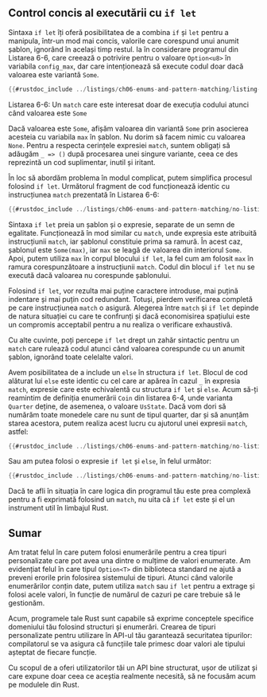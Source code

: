 ## Control concis al executării cu `if let`

Sintaxa `if let` îți oferă posibilitatea de a combina `if` și `let` pentru a manipula, într-un mod mai concis, valorile care corespund unui anumit șablon, ignorând în același timp restul. Ia în considerare programul din Listarea 6-6, care creează o potrivire pentru o valoare `Option<u8>` în variabila `config_max`, dar care intenționează să execute codul doar dacă valoarea este variantă `Some`.

```rust
{{#rustdoc_include ../listings/ch06-enums-and-pattern-matching/listing-06-06/src/main.rs:here}}
```

<span class="caption">Listarea 6-6: Un `match` care este interesat doar de execuția
codului atunci când valoarea este `Some`</span>

Dacă valoarea este `Some`, afișăm valoarea din variantă `Some` prin asocierea acesteia cu variabila `max` în șablon. Nu dorim să facem nimic cu valoarea `None`. Pentru a respecta cerințele expresiei `match`, suntem obligați să adăugăm `_ => ()` după procesarea unei singure variante, ceea ce des reprezintă un cod suplimentar, inutil și iritant.

În loc să abordăm problema în modul complicat, putem simplifica procesul folosind `if let`. Următorul fragment de cod funcționează identic cu instrucțiunea `match` prezentată în Listarea 6-6:

```rust
{{#rustdoc_include ../listings/ch06-enums-and-pattern-matching/no-listing-12-if-let/src/main.rs:here}}
```

Sintaxa `if let` preia un șablon și o expresie, separate de un semn de egalitate. Funcționează în mod similar cu `match`, unde expresia este atribuită instrucțiunii `match`, iar șablonul constituie prima sa ramură. În acest caz, șablonul este `Some(max)`, iar `max` se leagă de valoarea din interiorul `Some`. Apoi, putem utiliza `max` în corpul blocului `if let`, la fel cum am folosit `max` în ramura corespunzătoare a instrucțiunii `match`. Codul din blocul `if let` nu se execută dacă valoarea nu corespunde șablonului.

Folosind `if let`, vor rezulta mai puține caractere introduse, mai puțină indentare și mai puțin cod redundant. Totuși, pierdem verificarea completă pe care instrucțiunea `match` o asigură. Alegerea între `match` și `if let` depinde de natura situației cu care te confrunți și dacă economisirea spațiului este un compromis acceptabil pentru a nu realiza o verificare exhaustivă.

Cu alte cuvinte, poți percepe `if let` drept un zahăr sintactic pentru un `match` care rulează codul atunci când valoarea corespunde cu un anumit șablon, ignorând toate celelalte valori.

Avem posibilitatea de a include un `else` în structura `if let`. Blocul de cod alăturat lui `else` este identic cu cel care ar apărea în cazul `_` în expresia `match`, expresie care este echivalentă cu structura `if let` și `else`. Acum să-ți reamintim de definiția enumerării `Coin` din listarea 6-4, unde varianta `Quarter` deține, de asemenea, o valoare `UsState`. Dacă vom dori să numărăm toate monedele care nu sunt de tipul quarter, dar și să anunțăm starea acestora, putem realiza acest lucru cu ajutorul unei expresii `match`, astfel:

```rust
{{#rustdoc_include ../listings/ch06-enums-and-pattern-matching/no-listing-13-count-and-announce-match/src/main.rs:here}}
```

Sau am putea folosi o expresie `if let` și `else`, în felul următor:

```rust
{{#rustdoc_include ../listings/ch06-enums-and-pattern-matching/no-listing-14-count-and-announce-if-let-else/src/main.rs:here}}
```

Dacă te afli în situația în care logica din programul tău este prea complexă pentru a fi exprimată folosind un `match`, nu uita că `if let` este și el un instrument util în limbajul Rust.

## Sumar

Am tratat felul în care putem folosi enumerările pentru a crea tipuri personalizate care pot avea una dintre o mulțime de valori enumerate. Am evidențiat felul în care tipul `Option<T>` din biblioteca standard ne ajută a preveni erorile prin folosirea sistemului de tipuri. Atunci când valorile enumerărilor conțin date, putem utiliza `match` sau `if let` pentru a extrage și folosi acele valori, în funcție de numărul de cazuri pe care trebuie să le gestionăm.

Acum, programele tale Rust sunt capabile să exprime conceptele specifice domeniului tău folosind structuri și enumerări. Crearea de tipuri personalizate pentru utilizare în API-ul tău garantează securitatea tipurilor: compilatorul se va asigura că funcțiile tale primesc doar valori ale tipului așteptat de fiecare funcție.

Cu scopul de a oferi utilizatorilor tăi un API bine structurat, ușor de utilizat și care expune doar ceea ce aceștia realmente necesită, să ne focusăm acum pe modulele din Rust.


